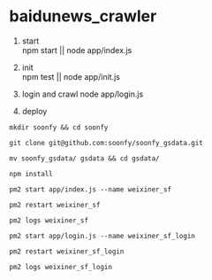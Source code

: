 # baidunews_crawler

  1. start  
  npm start  ||  node app/index.js  
  
  2. init  
  npm test  ||  node app/init.js  

  3. login and crawl
  node app/login.js  

  4. deploy  
  ```
  mkdir soonfy && cd soonfy

  git clone git@github.com:soonfy/soonfy_gsdata.git

  mv soonfy_gsdata/ gsdata && cd gsdata/

  npm install

  pm2 start app/index.js --name weixiner_sf

  pm2 restart weixiner_sf

  pm2 logs weixiner_sf

  pm2 start app/login.js --name weixiner_sf_login

  pm2 restart weixiner_sf_login

  pm2 logs weixiner_sf_login
  ```
